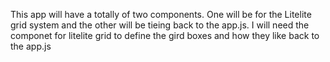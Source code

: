 This app will have a totally of two components. One will be for the Litelite grid system and the other will be tieing back to the app.js. I will need the componet for litelite grid to define the gird boxes and how they like back to the app.js